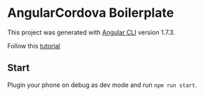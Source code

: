 # AngularCordova Boilerplate

This project was generated with [Angular CLI](https://github.com/angular/angular-cli) version 1.7.3.

Follow this  [tutorial](https://medium.com/@neridonk/create-a-mobile-app-in-angular-and-run-it-on-your-android-phone-with-cordova-5fe8a8adb598)


## Start

Plugin your phone on debug as dev mode and run `npm run start`.
